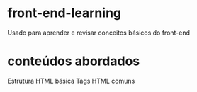 # front-end-learning
Usado para aprender e revisar conceitos básicos do front-end

# conteúdos abordados

 Estrutura HTML básica 
 Tags HTML comuns 
